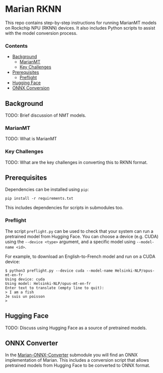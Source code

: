 # Marian RKNN

This repo contains step-by-step instructions for running MarianMT models on Rockchip NPU (RKNN) devices. It also includes Python scripts to assist with the model conversion process.

### Contents

* [Background](#background)
  * [MarianMT](#marianmt)
  * [Key Challenges](#key-challenges)
* [Prerequisites](#prerequisites)
  * [Preflight](#preflight)
* [Hugging Face](#hugging-face)
* [ONNX Conversion](#onnx-conversion)

## Background

TODO: Brief discussion of NMT models.

### MarianMT

TODO: What is MarianMT

### Key Challenges

TODO: What are the key challenges in converting this to RKNN format.

## Prerequisites

Dependencies can be installed using `pip`:

```
pip install -r requirements.txt
```

This includes dependencies for scripts in submodules too.

### Preflight

The script `preflight.py` can be used to check that your system can run a pretrained model from Hugging Face. You can choose a device (e.g. CUDA) using the `--device <type>` argument, and a specific model using `--model-name <id>`.

For example, to download an English-to-French model and run on a CUDA device:

```
$ python3 preflight.py --device cuda --model-name Helsinki-NLP/opus-mt-en-fr
Using device: cuda
Using model: Helsinki-NLP/opus-mt-en-fr
Enter text to translate (empty line to quit):
> I am a fish
Je suis un poisson
>
```

## Hugging Face

TODO: Discuss using Hugging Face as a source of pretrained models.

## ONNX Converter

In the [Marian-ONNX-Converter](./Marian-ONNX-Converter) submodule you will find an ONNX implementation of Marian. This includes a conversion script that allows pretrained models from Hugging Face to be converted to ONNX format.
